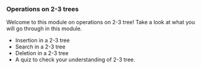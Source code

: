 ### Operations on 2-3 trees

Welcome to this module on operations on 2-3 tree! Take a look at what you will go through in this module.

   - Insertion in a 2-3 tree
   - Search in a 2-3 tree
   - Deletion in a 2-3 tree
   - A quiz to check your understanding of 2-3 tree.

